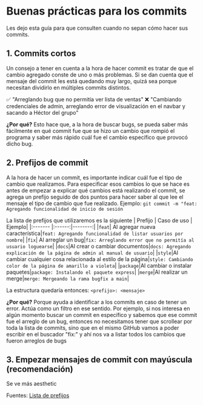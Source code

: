 ﻿# Buenas prácticas para los commits

Les dejo esta guía para que consulten cuando no sepan cómo hacer sus commits.

## 1. Commits cortos

Un consejo a tener en cuenta a la hora de hacer commit es tratar de que el cambio agregado conste de uno o más problemas. Si se dan cuenta que el mensaje del commit les está quedando muy largo, quizá sea porque necesitan dividirlo en múltiples commits distintos.

:white_check_mark: "Arreglando bug que no permitía ver lista de ventas"
:x:  "Cambiando credenciales de admin, arreglando error de visualización en el navbar y sacando a Héctor del grupo"

**¿Por qué?**
Esto hace que, a la hora de buscar bugs, se pueda saber más fácilmente en qué commit fue que se hizo un cambio que rompió el programa y saber más rápido cuál fue el cambio específico que provocó dicho bug.

## 2. Prefijos de commit

A la hora de hacer un commit, es importante indicar cuál fue el tipo de cambio que realizamos. Para especificar esos cambios lo que se hace es antes de empezar a explicar qué cambios está realizando el commit, se agrega un prefijo seguido de dos puntos para hacer saber al que lee el mensaje el tipo de cambio que fue realizado.
Ejemplo:
``git commit -m "feat: Agregando funcionalidad de inicio de sesión``

La lista de prefijos que utilizaremos es la siguiente
| Prefijo | Caso de uso   | Ejemplo|
|:------- |:------:|--------:|
|``feat``| Al agregar nueva característica|``feat: Agregando funcionalidad de listar usuarios por nombre``|
|``fix``| Al arreglar un bug|``fix: Arreglando error que no permitía al usuario loguearse``|
|``docs``|Al crear o cambiar documentos|``docs: Agregando explicación de la página de admin al manual de usuario``|
|``style``|Al cambiar cualquier cosa relacionada al estilo de la página|``style: Cambiando color de la página de amarillo a violeta``|
|``package``|Al cambiar o instalar paquetes|``package: Instalando el paquete express``|
|``merge``|Al realizar un merge|``merge: Mergeando la rama bugfix a main``|
 
 La estructura quedaría entonces:
``<prefijo>: <mensaje>``

**¿Por qué?**
Porque ayuda a identificar a los commits en caso de tener un error. Actúa como un filtro en ese sentido. Por ejemplo, si nos interesa en algún momento buscar un commit en específico y sabemos que ese commit fue el arreglo de un bug, entonces no necesitamos tener que scrollear por toda la lista de commits, sino que en el mismo GitHub vamos a poder escribir en el buscador "fix:" y ahí nos va a listar todos los cambios que fueron arreglos de bugs

## 3. Empezar mensajes de commit con mayúscula (recomendación)

Se ve más aesthetic

Fuentes:
[Lista de prefijos](https://github.com/frissyn/commit-prefixes)
